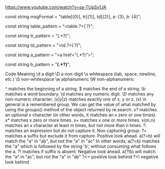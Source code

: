 
https://www.youtube.com/watch?v=sa-TUpSx1JA

const string msgFormat = "table[{0}], tr[{1}], td[{2}], a: {3}, b: {4}";

const string table_pattern = "<table.*?>(.*?)</table>";

const string tr_pattern = "<tr>(.*?)</tr>";

const string td_pattern = "<td.*?>(.*?)</td>";

const string a_pattern = "<a href=\"(.*?)\"></a>";

const string b_pattern = "<b>(.*?)</b>";


Code	Meaning
\d	a digit
\D	a non-digit
\s	whitespace (tab, space, newline, etc.)
\S	non-whitespace
\w	alphanumeric
\W	non-alphanumeric


^ matches the beginning of a string.
$ matches the end of a string.
\b matches a word boundary.
\d matches any numeric digit.
\D matches any non-numeric character.
(x|y|z) matches exactly one of x, y or z.
(x) in general is a remembered group. We can get the value of what matched by using the groups() method of the object returned by re.search.
x? matches an optional x character (in other words, it matches an x zero or one times).
x* matches x zero or more times.
x+ matches x one or more times.
x{m,n} matches an x character at least m times, but not more than n times.
?: matches an expression but do not capture it. Non capturing group.
?= matches a suffix but exclude it from capture. Positive look ahead.
a(?=b) will match the "a" in "ab", but not the "a" in "ac"
In other words, a(?=b) matches the "a" which is followed by the string 'b', without consuming what follows the a.
?! matches if suffix is absent. Negative look ahead.
a(?!b) will match the "a" in "ac", but not the "a" in "ab"
?<= positive look behind
?<! negative look behind